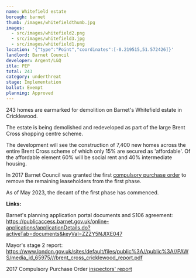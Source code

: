 ```yaml
---
name: Whitefield estate
borough: barnet
thumb: /images/whitefieldthumb.jpg
images:
  - src/images/whitefield2.png
  - src/images/whitefield3.jpg
  - src/images/whitefield1.png
location: '{"type":"Point","coordinates":[-0.219515,51.572426]}'
landlord: Barnet Council
developer: Argent/L&Q
itla: PEP
total: 243
category: underthreat
stage: Implementation
ballot: Exempt
planning: Approved
---
```

243 homes are earmarked for demolition on Barnet's Whitefield estate in Cricklewood. 

The estate is being demolished and redeveloped as part of the large Brent Cross shopping centre scheme.

The development will see the construction of 7,400 new homes across the entire Brent Cross scheme of which only 15% are secured as 'affordable'. Of the affordable element 60% will be social rent and 40% intermediate housing.

In 2017 Barnet Council was granted the first [compulsory purchase order](/images/whitefieldcpo.pdf) to remove the remaining leaseholders from the first phase.

As of May 2023, the decant of the first phase has commenced.

**Links:**

Barnet's planning application portal documents and S106 agreement: <https://publicaccess.barnet.gov.uk/online-applications/applicationDetails.do?activeTab=documents&keyVal=ZZZY5NJIXE047>

Mayor's stage 2 report: <https://www.london.gov.uk/sites/default/files/public%3A//public%3A//PAWS/media_id_65975///brent_cross_cricklewood_report.pdf>

2017 Compulsory Purchase Order [inspectors' report](/images/whitefieldcpo.pdf)